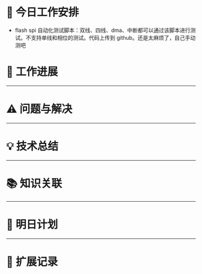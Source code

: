 



# **🔧 今日工作安排**
- flash spi 自动化测试脚本：双线、四线、dma、中断都可以通过该脚本进行测试。不支持单线和相位的测试。代码上传到 github。还是太麻烦了，自己手动测吧


# **📌 工作进展**



---

# **⚠️ 问题与解决**


---

# **💡 技术总结**


---

# **📚 知识关联**


---
# **📌 明日计划**


---

# **💬 扩展记录**



